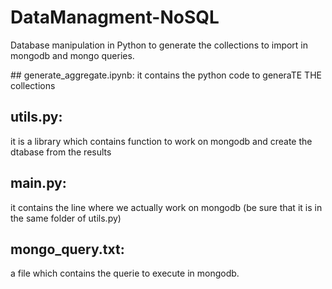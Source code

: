 # DataManagment-NoSQL
Database manipulation in Python to generate the collections to import in mongodb and mongo queries.

## generate_aggregate.ipynb:
  it contains the python code to generaTE THE collections
## utils.py:
  it is a library which contains function to work on mongodb and create the dtabase from the results

## main.py:
  it contains the line where we actually work on mongodb (be sure that it is in the same folder of utils.py)

## mongo_query.txt:
   a file which contains the querie to execute in mongodb.
